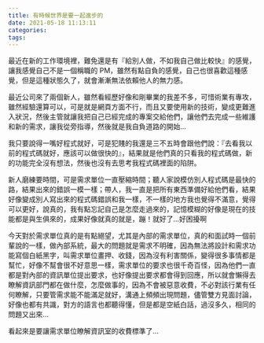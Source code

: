 ```yaml
---
title: 有時候世界是要一起進步的
date: 2021-05-18 11:13:11
categories:
tags:
---
```


最近在新的工作環境裡，難免還是有『給別人做，不如我自己做比較快』的感覺，讓我感覺自己不是一個稱職的 PM，雖然有點自負的感覺，自己也很喜歡這種感覺，但是這種狀態久了，就會漸漸無法依賴他人的無力感。

<!--more-->

最近公司來了兩個新人，雖然看經歷好像和剛畢業的我差不多，可惜術業有專攻，雖然經驗還算可以，可是就是網頁方面不行，而且又要使用新的技術，變成更難進入狀況，然後主管就讓我把自己已經完成的專案交給他們，讓他們去完成一些維護和新的需求，讓我從旁指導，然後就是我自負道路的開始...

我只要說得一嘴好程式就好，可是犯賤的我還是三不五時會跟他們說：『去看我以前的程式碼就好，應該可以做很快的』，結果就是他們真的只看我的程式碼做，新的功能完全沒有想法，然後也沒有去思考我程式碼裡面的陷阱。

新人磨練要時間，可是需求單位一直壓縮時間；聽人家說模仿別人程式碼是最快的路，結果出來的錯誤一模一樣；帶人，我一直是把所有東西準備好給他們看，結果好像變成別人寫出來的程式碼錯誤和我一樣，不一樣的地方我也覺得不滿意，覺得可以更好，說真的，我有點忘記自己是怎麼走過來的，記憶模糊的好像是現在的技能都是與生俱來的，成果好像就真的就是，蹦！就好了...好困擾啊

今天對於需求單位真的是有點絕望，尤其是內部的需求單位，真的和面試時一個前輩說的一樣，做內部系統，最大的問題就是需求不明確，因為無法將設計和需求功能寫個白紙黑字，叫需求單位畫押、收錢，因為沒有利害關係，變得很多事情都是幫忙，好像不幫會很不好意思一樣，需求單位的要求也很千奇百怪，因為他們一直都是對內部的資訊單位提出要求，也好像提出要求都會得到回應，所以就會懶得去瞭解資訊部門都在做什麼，怎麼做事的，因為不會被惡意收費，不必對該行業有任何瞭解，只要管需求能不能滿足就好，溝通上頻頻出現問題，儘管雙方見面討論，好像也都有共識，對方的語言也都聽得懂，但是都是空紙白話，過沒多久，相同的問題又出來...

看起來是要讓需求單位瞭解資訊室的收費標準了...
